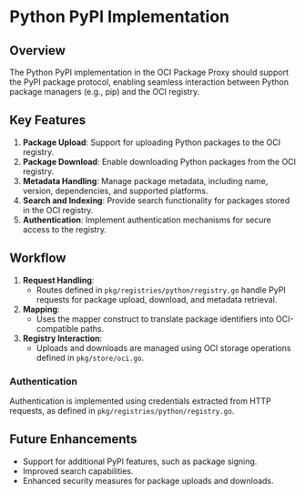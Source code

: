 # Python PyPI Implementation

## Overview

The Python PyPI implementation in the OCI Package Proxy should support the PyPI package protocol, enabling seamless interaction between Python package managers (e.g., pip) and the OCI registry.

## Key Features

1. **Package Upload**: Support for uploading Python packages to the OCI registry.
2. **Package Download**: Enable downloading Python packages from the OCI registry.
3. **Metadata Handling**: Manage package metadata, including name, version, dependencies, and supported platforms.
4. **Search and Indexing**: Provide search functionality for packages stored in the OCI registry.
5. **Authentication**: Implement authentication mechanisms for secure access to the registry.

## Workflow

1. **Request Handling**:
   - Routes defined in `pkg/registries/python/registry.go` handle PyPI requests for package upload, download, and metadata retrieval.
2. **Mapping**:
   - Uses the mapper construct to translate package identifiers into OCI-compatible paths.
3. **Registry Interaction**:
   - Uploads and downloads are managed using OCI storage operations defined in `pkg/store/oci.go`.

### Authentication

Authentication is implemented using credentials extracted from HTTP requests, as defined in `pkg/registries/python/registry.go`.

## Future Enhancements

- Support for additional PyPI features, such as package signing.
- Improved search capabilities.
- Enhanced security measures for package uploads and downloads.
